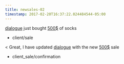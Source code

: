 ```yaml
---
title: newsales-02
timestamp: 2017-02-20T16:37:22.024484544-05:00
---
```


[dialogue](company_name) just bought [500$](amountOfMoney_dollars) of socks
* client/sale

< Great, I have updated [dialogue](company_name) with the new [500$](amountOfMoney_dollars) sale
* client_sale/confirmation
